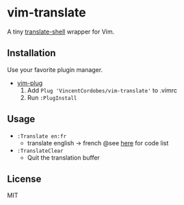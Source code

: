 vim-translate
=============

A tiny [translate-shell](https://github.com/soimort/translate-shell) wrapper for Vim.


Installation
------------

Use your favorite plugin manager.

- [vim-plug](https://github.com/junegunn/vim-plug)
  1. Add `Plug 'VincentCordobes/vim-translate'` to .vimrc
  2. Run `:PlugInstall`

Usage
-----

- `:Translate en:fr`
    - translate english → french @see [here](https://github.com/soimort/translate-shell#code-list) for code list
- `:TranslateClear`
    - Quit the translation buffer


License
-------

MIT
